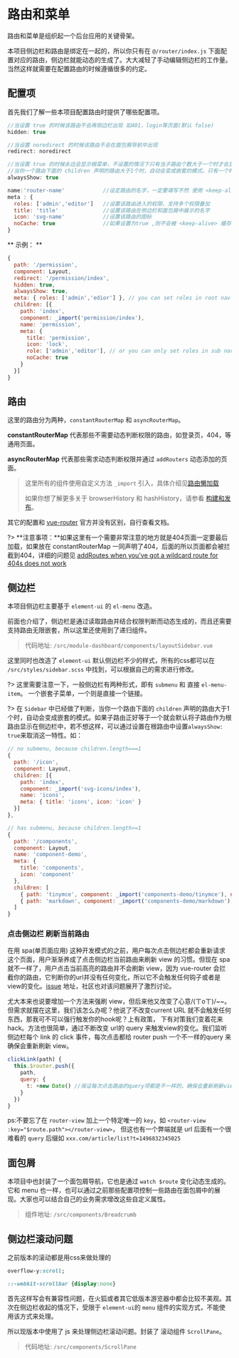 # 路由和菜单

路由和菜单是组织起一个后台应用的关键骨架。

本项目侧边栏和路由是绑定在一起的，所以你只有在 `@/router/index.js` 下面配置对应的路由，侧边栏就能动态的生成了。大大减轻了手动编辑侧边栏的工作量。当然这样就需要在配置路由的时候遵循很多的约定。

## 配置项

首先我们了解一些本项目配置路由时提供了哪些配置项。

```js
//当设置 true 的时候该路由不会再侧边栏出现 如401，login等页面(默认 false)
hidden: true

//当设置 noredirect 的时候该路由不会在面包屑导航中出现
redirect: noredirect

//当设置 true 的时候永远会显示根菜单，不设置的情况下只有当子路由个数大于一个时才会显示根菜单
//当你一个路由下面的 children 声明的路由大于1个时，自动会变成嵌套的模式。只有一个时会将那个子路由当做根路由
alwaysShow: true

name:'router-name'            //设定路由的名字，一定要填写不然 使用 <keep-alive> 时会出现各种问题
meta : {
  roles: ['admin','editor']   //设置该路由进入的权限，支持多个权限叠加
  title: 'title'              //设置该路由在侧边栏和面包屑中展示的名字
  icon: 'svg-name'            //设置该路由的图标
  noCache: true               //如果设置为true ,则不会被 <keep-alive> 缓存(默认 false)
}
```

** 示例： **

```js
{
  path: '/permission',
  component: Layout,
  redirect: '/permission/index',
  hidden: true,
  alwaysShow: true,
  meta: { roles: ['admin','edior'] }, // you can set roles in root nav
  children: [{
    path: 'index',
    component: _import('permission/index'),
    name: 'permission',
    meta: {
      title: 'permission',
      icon: 'lock',
      role: ['admin','editor'], // or you can only set roles in sub nav
      noCache: true
    }
  }]
}
```

## 路由

这里的路由分为两种，`constantRouterMap` 和 `asyncRouterMap`。

 **constantRouterMap** 代表那些不需要动态判断权限的路由，如登录页，404，等通用页面。

 **asyncRouterMap** 代表那些需求动态判断权限并通过 `addRouters` 动态添加的页面。

> 这里所有的组件使用自定义方法 `_import` 引入，具体介绍见[路由懒加载](lazy-loading)
>
> 如果你想了解更多关于 browserHistory 和 hashHistory，请参看 [构建和发布](deploy)。

其它的配置和 [vue-router](https://router.vuejs.org/zh-cn/) 官方并没有区别，自行查看文档。

?> **注意事项：**如果这里有一个需要非常注意的地方就是404页面一定要最后加载，如果放在 constantRouterMap 一同声明了404，后面的所以页面都会被拦截到404，详细的问题见 [addRoutes when you've got a wildcard route for 404s does not work](https://github.com/vuejs/vue-router/issues/1176)

## 侧边栏

本项目侧边栏主要基于 `element-ui` 的 `el-menu` 改造。

前面也介绍了，侧边栏是通过读取路由并结合权限判断而动态生成的，而且还需要支持路由无限嵌套，所以这里还使用到了递归组件。

> 代码地址: `/src/module-dashboard/components/layoutSidebar.vue`

这里同时也改造了 `element-ui` 默认侧边栏不少的样式，所有的css都可以在 `/src/styles/sidebar.scss` 中找到，可以根据自己的需求进行修改。

?> 这里需要注意一下，一般侧边栏有两种形式，即有 `submenu` 和 直接 `el-menu-item`。 一个嵌套子菜单，一个则是直接一个链接。

?> 在 `Sidebar` 中已经做了判断，当你一个路由下面的 `children` 声明的路由大于1个时，自动会变成嵌套的模式。如果子路由正好等于一个就会默认将子路由作为根路由显示在侧边栏中，若不想这样，可以通过设置在根路由中设置`alwaysShow: true`来取消这一特性。如：

```js
// no submenu, because children.length===1
{
  path: '/icon',
  component: Layout,
  children: [{
    path: 'index',
    component: _import('svg-icons/index'),
    name: 'icons',
    meta: { title: 'icons', icon: 'icon' }
  }]
},

// has submenu, because children.length>=1
{
  path: '/components',
  component: Layout,
  name: 'component-demo',
  meta: {
    title: 'components',
    icon: 'component'
  },
  children: [
    { path: 'tinymce', component: _import('components-demo/tinymce'), name: 'tinymce-demo', meta: { title: 'tinymce' }},
    { path: 'markdown', component: _import('components-demo/markdown'), name: 'markdown-demo', meta: { title: 'markdown' }},
  ]
}
```

### 点击侧边栏 刷新当前路由

在用 spa(单页面应用) 这种开发模式的之前，用户每次点击侧边栏都会重新请求这个页面，用户渐渐养成了点击侧边栏当前路由来刷新 view 的习惯。但现在 spa 就不一样了，用户点击当前高亮的路由并不会刷新 view，因为 vue-router 会拦截你的路由，它判断你的url并没有任何变化，所以它不会触发任何钩子或者是view的变化。[issue](https://github.com/vuejs/vue-router/issues/296) 地址，社区也对该问题展开了激烈讨论。

尤大本来也说要增加一个方法来强刷 view，但后来他又改变了心意/(ㄒoㄒ)/~~。但需求就摆在这里，我们该怎么办呢？他说了不改变current URL 就不会触发任何东西，那我可不可以强行触发你的hook呢？上有政策， 下有对策我们变着花来hack。方法也很简单，通过不断改变 url的 query 来触发view的变化。我们监听侧边栏每个 link 的 click 事件，每次点击都给 router push 一个不一样的query 来确保会重新刷新 view。

```js
clickLink(path) {
  this.$router.push({
    path,
    query: {
      t: +new Date() //保证每次点击路由的query项都是不一样的，确保会重新刷新view
    }
  })
}
```

ps:不要忘了在 `router-view` 加上一个特定唯一的 `key`，如 `<router-view :key="$route.path"></router-view>`，
但这也有一个弊端就是 url 后面有一个很难看的 `query` 后缀如 `xxx.com/article/list?t=1496832345025`

## 面包屑

本项目中也封装了一个面包屑导航，它也是通过 `watch $route` 变化动态生成的。它和 menu 也一样，也可以通过之前那些配置项控制一些路由在面包屑中的展现。大家也可以结合自己的业务需求增改这些自定义属性。

> 组件地址: `/src/components/Breadcrumb`

## 侧边栏滚动问题

之前版本的滚动都是用css来做处理的

```css
overflow-y:scroll;

::-webkit-scrollbar {display:none}

```

首先这样写会有兼容性问题，在火狐或者其它低版本游览器中都会比较不美观。其次在侧边栏收起的情况下，受限于 `element-ui`的 `menu` 组件的实现方式，不能使用该方式来处理。

所以现版本中使用了 js 来处理侧边栏滚动问题。封装了 滚动组件 `ScrollPane`。

> 代码地址: `/src/components/ScrollPane`
